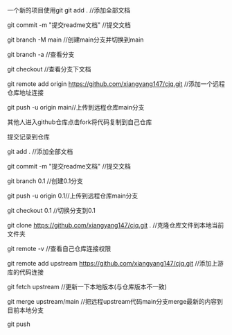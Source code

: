一个新的项目使用git
git add . //添加全部文档

git commit -m "提交readme文档" //提交文档

git branch -M main //创建main分支并切换到main

git branch -a //查看分支

git checkout //查看分支下文档

git remote add origin https://github.com/xiangyang147/cjq.git //添加一个远程仓库地址连接

git push -u origin main//上传到远程仓库main分支 

其他人进入github仓库点击fork将代码复制到自己仓库

提交记录到仓库

git add . //添加全部文档

git commit -m "提交readme文档" //提交文档

git branch 0.1  //创建0.1分支

git push -u origin 0.1//上传到远程仓库main分支

git checkout 0.1 //切换分支到0.1

git clone https://github.com/xiangyang147/cjq.git . //克隆仓库文件到本地当前文件夹

git remote -v //查看自己仓库连接权限

git  remote add upstream https://github.com/xiangyang147/cjq.git //添加上游库的代码连接

git fetch upstream //更新一下本地版本(与仓库版本不一致)

git merge upstream/main //把远程upstream代码main分支merge最新的内容到目前本地分支

git push 



